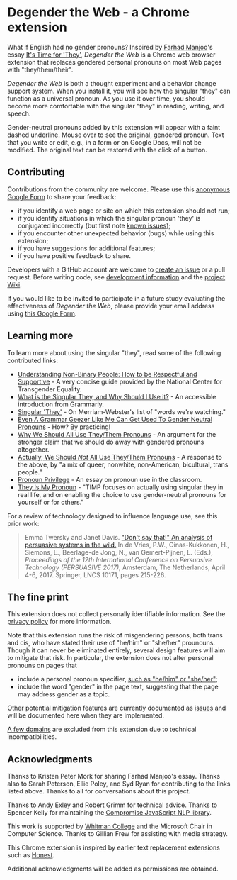 # Degender the Web - a Chrome extension
What if English had no gender pronouns? 
Inspired by [Farhad Manjoo](https://www.nytimes.com/by/farhad-manjoo)'s essay 
[It's Time for 'They'](https://www.nytimes.com/2019/07/10/opinion/pronoun-they-gender.html), 
_Degender the Web_ is a Chrome web browser extension that replaces gendered personal pronouns on most Web pages with "they/them/their".

_Degender the Web_ is both a thought experiment and a behavior change support system.
When you install it, you will see how the singular "they" can function as a universal pronoun.
As you use it over time, you should become more comfortable with the singular "they" in reading, writing, and speech. 

Gender-neutral pronouns added by this extension will appear with a faint dashed underline. 
Mouse over to see the original, gendered pronoun. 
Text that you write or edit, e.g., in a form or on Google Docs, will not be modified.
The original text can be restored with the click of a button.

## Contributing
Contributions from the community are welcome. 
Please use this [anonymous Google Form](https://forms.gle/7Ht7yZbXeZ3PxkdP6) to share your feedback:
* if you identify a web page or site on which this extension should not run;
* if you identify situations in which the singular pronoun 'they' is conjugated incorrectly (but first note [known issues](https://github.com/glam-lab/degender-the-web/issues?q=is%3Aissue+is%3Aopen+label%3Agrammar));
* if you encounter other unexpected behavior (bugs) while using this extension;
* if you have suggestions for additional features;
* if you have positive feedback to share.

Developers with a GitHub account are welcome to 
[create an issue](https://github.com/glam-lab/degender-the-web/issues/new/choose) 
or a pull request. 
Before writing code, see [development information](DEVELOPMENT.md) and the [project Wiki](https://github.com/glam-lab/degender-the-web/wiki).

If you would like to be invited to participate in a future study evaluating the effectiveness of _Degender the Web_,
please provide your email address using [this Google Form](https://forms.gle/yoH7HGdukBvqRDKz7).

## Learning more

To learn more about using the singular "they", read some of the following contributed links:
* [Understanding Non-Binary People: How to be Respectful and Supportive](https://transequality.org/issues/resources/understanding-non-binary-people-how-to-be-respectful-and-supportive) - A very concise guide provided by the National Center for Transgender Equality.
* [What is the Singular They, and Why Should I Use it?](https://www.grammarly.com/blog/use-the-singular-they/) - An accessible introduction  from Grammarly.
* [Singular 'They'](https://www.merriam-webster.com/words-at-play/singular-nonbinary-they) - On Merriam-Webster's list of "words we're watching."
* [Even A Grammar Geezer Like Me Can Get Used To Gender Neutral Pronouns](https://www.npr.org/2019/08/06/744121321/even-a-grammar-geezer-like-me-can-get-used-to-gender-neutral-pronouns) - How? By practicing!
* [Why We Should All Use They/Them Pronouns](https://blogs.scientificamerican.com/voices/why-we-should-all-use-they-them-pronouns/) - An argument for the stronger claim that we should do away with gendered pronouns altogether.
* [Actually, We Should _Not_ All Use They/Them Pronouns](https://blogs.scientificamerican.com/voices/actually-we-should-not-all-use-they-them-pronouns/) - A response to the above, by "a mix of queer, nonwhite, non-American, bicultural, trans people."
* [Pronoun Privilege](https://www.nytimes.com/2016/09/26/opinion/pronoun-privilege.html) - An essay on pronoun use in the classroom.
* [They Is My Pronoun](http://www.theyismypronoun.com/) - "TIMP focuses on actually using singular they in real life, and on enabling the choice to use gender-neutral pronouns for yourself or for others."

For a review of technology designed to influence language use, see this prior work:
>Emma Twersky and Janet Davis. 
>["Don't say that!" An analysis of persuasive systems in the wild.](http://cs.whitman.edu/~davisj/pubs/Persuasive2017_031_final.pdf)
>In de Vries, P.W., Oinas-Kukkonen, H., Siemons, L., Beerlage-de Jong, N., van Gemert-Pijnen, L. (Eds.), _Proceedings of the 12th International Conference on Persuasive Technology (PERSUASIVE 2017)_, Amsterdam, The Netherlands, April 4-6, 2017. Springer, LNCS 10171, pages 215-226.

## The fine print

This extension does not collect personally identifiable information. See the [privacy policy](PRIVACY.md) for more information.

Note that this extension runs the risk of misgendering persons, both trans and cis, 
who have stated their use of "he/him" or "she/her" prounouns. 
Though it can never be eliminated entirely, several design features will aim to mitigate that risk. 
In particular, the extension does not alter personal pronouns on pages that
* include a personal pronoun specifier, [such as "he/him" or "she/her"](data/personal-pronoun-specs.json);
* include the word "gender" in the page text, suggesting that the page may address gender as a topic.

Other potential mitigation features are currently documented as [issues](https://github.com/ProfJanetDavis/degender-the-web/issues) 
and will be documented here when they are implemented. 

[A few domains](data/excluded-domains.json) are excluded from this extension due to technical incompatibilities.

## Acknowledgments

Thanks to Kristen Peter Mork for sharing Farhad Manjoo's essay. Thanks also to Sarah Peterson, Ellie Poley, and Syd Ryan for contributing to the links listed above. Thanks to all for conversations about this project.

Thanks to Andy Exley and Robert Grimm for technical advice.
Thanks to Spencer Kelly for maintaining the [Compromise JavaScript NLP library](https://nlp-compromise.github.io/).

This work is supported by [Whitman College](https://www.whitman.edu/) and the Microsoft Chair in Computer Science. Thanks to Gillian Frew for assisting with media strategy. 

This Chrome extension is inspired by earlier text replacement extensions such as 
[Honest](http://untitledscience.github.io/HonestChrome/).

Additional acknowledgments will be added as permissions are obtained.
